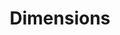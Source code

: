 ---
layout: default
bigquery: https://console.cloud.google.com/bigquery?p=covid-19-dimensions-ai&page=table&d=data&t=publications
contributors: Digital Science, https://www.digital-science.com/
cost: Free for personal, non-commercial use.
description: Dimensions contains more than 100 million publications, ranging from
  articles published in scholarly journals, books and book chapters, to preprints
  and conference proceedings. All publications are contextualized with linked data
  sets, funding, publications, patents, clinical trials, and policy documents. You
  can also view associated categories, funders, institutions, and researcher profiles.
documentation: https://docs.dimensions.ai/bigquery/index.html
last_edit: Mon, 04 Apr 2022 19:04:00 GMT
location: https://www.dimensions.ai/products/free/
maintained_by: Digital Science, https://www.digital-science.com/
schema_fields: '[''expiration_year'', ''parent_id'', ''foa_number'', ''funding_jpy'',
  ''mesh_headings'', ''funder_org_cities'', ''phase'', ''date_modified'', ''organisation_details'',
  ''eisbn'', ''funding_eur'', ''metrics'', ''funder_org_state_codes'', ''publication_year'',
  ''conditions'', ''title'', ''granted_date'', ''current_assignee_orgs'', ''publisher'',
  ''family_id'', ''original_abstract'', ''gender'', ''funder_org_acronyms'', ''clinical_trial_ids'',
  ''funding_currency'', ''priority_date'', ''book_title'', ''citations_count'', ''date_online'',
  ''embargo_date'', ''funder_org'', ''category_bra'', ''repository_url'', ''jurisdiction'',
  ''application_number'', ''registry'', ''status'', ''date_print'', ''description'',
  ''brief_title'', ''acknowledgements'', ''research_org_country_names'', ''category_hra'',
  ''resulting_publication_ids'', ''license'', ''created_date'', ''investigators'',
  ''original_title'', ''funder_countries'', ''established'', ''citations'', ''active_years'',
  ''category_sdg'', ''original_assignee_orgs'', ''repository_id'', ''abstract'', ''family_count'',
  ''current_assignee_countries'', ''patent_ids'', ''category_icrp_ct'', ''associated_publication_pmid'',
  ''researcher_ids'', ''grant_number'', ''assignee_countries'', ''aliases'', ''pages'',
  ''research_org_state_codes'', ''funder_orgs'', ''editors'', ''publication_ids'',
  ''research_org_countries'', ''funding_cad'', ''original_assignee'', ''date_normal'',
  ''filing_status'', ''category_hrcs_rac'', ''source_id'', ''category_rcdc'', ''granted_year'',
  ''family_members_ids'', ''acronyms'', ''funding_details'', ''wikipedia_url'', ''external_ids'',
  ''research_orgs'', ''volume'', ''open_access_categories_v2'', ''end_date'', ''type'',
  ''book_series_title'', ''year'', ''labels'', ''category_for'', ''associated_publication_doi'',
  ''funder_org_countries'', ''research_org_cities'', ''acronym'', ''funding_amount'',
  ''mesh_terms'', ''associated_publication_arxiv_id'', ''relationships'', ''date'',
  ''expiration_date'', ''subtitles'', ''research_org_state_names'', ''kind'', ''arxiv_id'',
  ''date_inserted'', ''funding_cny'', ''concepts'', ''filing_date'', ''funding_chf'',
  ''legal_events'', ''email_address'', ''category_hrcs_hc'', ''isbn'', ''funding_gbp'',
  ''resulting_publication_doi'', ''address'', ''journal_lists'', ''linkout'', ''assignee_orgs'',
  ''category_icrp_cso'', ''funding_nzd'', ''conference'', ''language'', ''start_date'',
  ''legal_status'', ''start_year'', ''supporting_grant_ids'', ''ipcr'', ''associated_publication_id'',
  ''links'', ''funding_usd'', ''publication_date'', ''reference_ids'', ''journal'',
  ''open_access_categories'', ''priority_year'', ''end_year'', ''associated_grant_ids'',
  ''types'', ''filing_year'', ''research_org_city_names'', ''authors'', ''pmid'',
  ''name'', ''id'', ''pmcid'', ''funding_aud'', ''repository_name'', ''categories'',
  ''citation_string'', ''original_assignee_countries'', ''interventions'', ''inventor_names'',
  ''issue'', ''cpc'', ''current_assignee'', ''proceedings_title'', ''altmetrics'',
  ''cited_by_ids'', ''doi'', ''category_uoa'', ''date_imported_gbq'']'
shortname: dimensions
tags:
- scholarly literature
- patents
- funding
- clinical trials
- academic profiles
terms_of_use: 'Use of both the Dimensions COVID-19 dataset and full Dimensions dataset
  are subject to the Dimensions Terms of use: https://www.dimensions.ai/policies-terms-legal '
title: Dimensions
uuid: dcff88bd-fe6b-4fdb-8159-809bf9d7bc1c
---